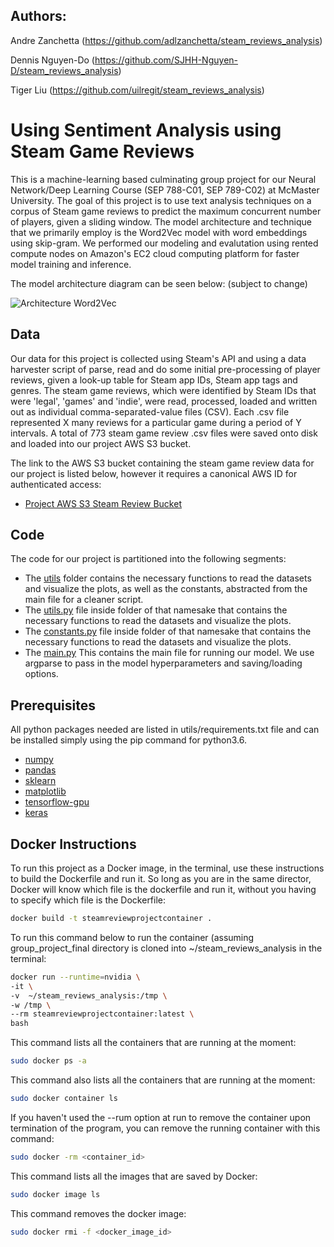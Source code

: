 ## Authors: 
Andre Zanchetta (https://github.com/adlzanchetta/steam_reviews_analysis)

Dennis Nguyen-Do (https://github.com/SJHH-Nguyen-D/steam_reviews_analysis)

Tiger Liu (https://github.com/uilregit/steam_reviews_analysis)


# Using Sentiment Analysis using Steam Game Reviews

This is a machine-learning based culminating group project for our Neural Network/Deep Learning Course (SEP 788-C01, SEP 789-C02) at McMaster University. The goal of this project is to use text analysis techniques on a corpus of Steam game reviews to predict the maximum concurrent number of players, given a sliding window. The model architecture and technique that we primarily employ is the Word2Vec model with word embeddings using skip-gram. We performed our modeling and evalutation using rented compute nodes on Amazon's EC2 cloud computing platform for faster model training and inference.

The model architecture diagram can be seen below: (subject to change)

![Architecture Word2Vec](https://github.com/adlzanchetta/steam_reviews_analysis/word2vec_skipgram_architecture.png)

## Data

Our data for this project is collected using Steam's API and using a data harvester script of parse, read and do some initial pre-processing of player reviews, given a look-up table for Steam app IDs, Steam app tags and genres. The steam game reviews, which were identified by Steam IDs that were 'legal', 'games' and 'indie', were read, processed, loaded and written out as individual comma-separated-value files (CSV). Each .csv file represented X many reviews for a particular game during a period of Y intervals. A total of 773 steam game review .csv files were saved onto disk and loaded into our project AWS S3 bucket.

The link to the AWS S3 bucket containing the steam game review data for our project is listed below, however it requires a canonical AWS ID for authenticated access:
* [Project AWS S3 Steam Review Bucket](https://s3.console.aws.amazon.com/s3/buckets/steamreviewbucket/reviews/?region=us-east-1)


## Code
The code for our project is partitioned into the following segments:

* The [utils](https://github.com/adlzanchetta/steam_reviews_analysis/master/utils/) folder contains the necessary functions to read the datasets and visualize the plots, as well as the constants, abstracted from the main file for a cleaner script. 
* The [utils.py](https://github.com/adlzanchetta/steam_reviews_analysis/master/utils/utils.py) file inside folder of that namesake that contains the necessary functions to read the datasets and visualize the plots.
* The [constants.py](https://github.com/adlzanchetta/steam_reviews_analysis/master/utils/constants.py) file inside folder of that namesake that contains the necessary functions to read the datasets and visualize the plots.
* The [main.py](https://github.com/adlzanchetta/steam_reviews_analysis/master/utils/main.py) This contains the main file for running our model. We use argparse to pass in the model hyperparameters and saving/loading options.

## Prerequisites
All python packages needed are listed in utils/requirements.txt file and can be installed simply using the pip command for python3.6. 

* [numpy](http://www.numpy.org/)  
* [pandas](https://pandas.pydata.org/)  
* [sklearn](http://scikit-learn.org/stable/)  
* [matplotlib](https://matplotlib.org/)  
* [tensorflow-gpu](https://www.tensorflow.org/)  
* [keras](https://keras.io/) 


## Docker Instructions

To run this project as a Docker image, in the terminal, use these instructions to build the Dockerfile and run it. So long as you are in the same director, Docker will know which file is the dockerfile and run it, without you having to specify which file is the Dockerfile:
```bash
docker build -t steamreviewprojectcontainer .
```
To run this command below to run the container (assuming group_project_final directory is cloned into ~/steam_reviews_analysis in the terminal:
```bash
docker run --runtime=nvidia \
-it \
-v  ~/steam_reviews_analysis:/tmp \
-w /tmp \
--rm steamreviewprojectcontainer:latest \
bash
```
This command lists all the containers that are running at the moment:
```bash
sudo docker ps -a
```

This command also lists all the containers that are running at the moment:
```bash
sudo docker container ls
```
If you haven't used the --rum option at run to remove the container upon termination of the program, you can remove the running container with this command:
```bash
sudo docker -rm <container_id>
```
This command lists all the images that are saved by Docker:
```bash
sudo docker image ls
```
This command removes the docker image:
```bash
sudo docker rmi -f <docker_image_id>
```